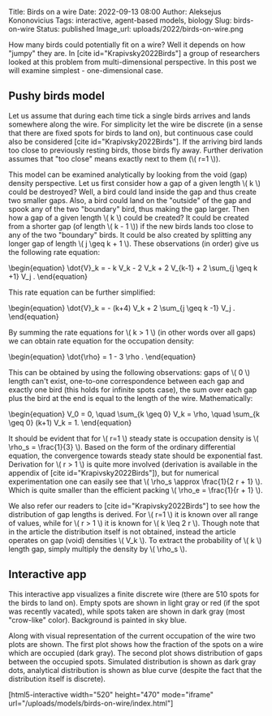 Title: Birds on a wire
Date: 2022-09-13 08:00
Author: Aleksejus Kononovicius
Tags: interactive, agent-based models, biology
Slug: birds-on-wire
Status: published
Image_url: uploads/2022/birds-on-wire.png

How many birds could potentially fit on a wire? Well it depends on how
"jumpy" they are. In [cite id="Krapivsky2022Birds"] a group of researchers
looked at this problem from multi-dimensional perspective. In this post we
will examine simplest - one-dimensional case.
<!--more-->

## Pushy birds model

Let us assume that during each time tick a single birds arrives and lands
somewhere along the wire. For simplicity let the wire be discrete (in a
sense that there are fixed spots for birds to land on), but continuous case
could also be considered [cite id="Krapivsky2022Birds"]. If the arriving
bird lands too close to previously resting birds, those birds fly away.
Further derivation assumes that "too close" means exactly next to them
(\\\( r=1 \\\)).

This model can be examined analytically by looking from the void (gap)
density perspective. Let us first consider how a gap of a given length
\\\( k \\\) could be destroyed? Well, a bird could land inside the gap and
thus create two smaller gaps. Also, a bird could land on the "outside" of
the gap and spook any of the two "boundary" bird, thus making the gap
larger. Then how a gap of a given length \\\( k \\\) could be created? It
could be created from a shorter gap (of length \\\( k - 1 \\\)) if the new
birds lands too close to any of the two "boundary" birds. It could be also
created by splitting any longer gap of length \\\( j \geq k + 1 \\\). These
observations (in order) give us the following rate equation:

\begin{equation}
    \dot{V}\_k = - k V\_k - 2 V\_k + 2 V\_{k-1} + 2 \sum\_{j \geq k +1} V\_j .
\end{equation}

This rate equation can be further simplified:

\begin{equation}
    \dot{V}\_k = - (k+4) V\_k + 2 \sum\_{j \geq k -1} V\_j .
\end{equation}

By summing the rate equations for \\\( k > 1 \\\) (in other words over all
gaps) we can obtain rate equation for the occupation density:

\begin{equation}
    \dot{\rho} = 1 - 3 \rho .
\end{equation}

This can be obtained by using the following observations: gaps of
\\\( 0 \\\) length can't exist, one-to-one correspondence between each gap
and exactly one bird (this holds for infinite spots case), the sum over
each gap plus the bird at the end is equal to the length of the wire.
Mathematically:

\begin{equation}
    V\_0 = 0, \quad \sum\_{k \geq 0} V\_k = \rho, \quad \sum\_{k \geq 0} (k+1) V\_k = 1.
\end{equation}

It should be evident that for \\\( r=1 \\\) steady state is occupation
density is \\\( \rho\_s = \frac{1}{3} \\\). Based on the form of the
ordinary differential equation, the convergence towards steady state should
be exponential fast. Derivation for \\\( r > 1 \\\) is quite more involved
(derivation is available in the appendix of [cite id="Krapivsky2022Birds"]),
but for numerical experimentation one can easily see that \\\( \rho\_s
\approx \frac{1}{2 r + 1} \\\). Which is quite smaller than the efficient
packing \\\( \rho\_e = \frac{1}{r + 1} \\\).

We also refer our readers to [cite id="Krapivsky2022Birds"] to see how the
distribution of gap lengths is derived. For \\\( r=1 \\\) it is known over
all range of values, while for \\\( r > 1 \\\) it is known for
\\\( k \leq 2 r \\\). Though note that in the article the distribution
itself is not obtained, instead the article operates on gap (void) densities
\\\( V\_k \\\). To extract the probability of \\\( k \\\) length gap, simply
multiply the density by \\\( \rho\_s \\\).

## Interactive app

This interactive app visualizes a finite discrete wire (there are 510 spots
for the birds to land on). Empty spots are shown in light gray or red (if
the spot was recently vacated), while spots taken are shown in dark gray
(most "crow-like" color). Background is painted in sky blue.

Along with visual representation of the current occupation of the wire two
plots are shown. The first plot shows how the fraction of the spots on a
wire which are occupied (dark gray). The second plot shows distribution of
gaps between the occupied spots. Simulated distribution is shown as dark
gray dots, analytical distribution is shown as blue curve (despite the fact
that the distribution itself is discrete).

[html5-interactive width="520" height="470" mode="iframe"
url="/uploads/models/birds-on-wire/index.html"]
